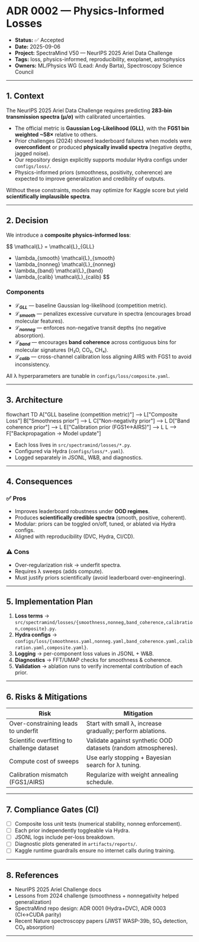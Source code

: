 # ADR 0002 — Physics-Informed Losses

* **Status:** ✅ Accepted
* **Date:** 2025-09-06
* **Project:** SpectraMind V50 — NeurIPS 2025 Ariel Data Challenge
* **Tags:** loss, physics-informed, reproducibility, exoplanet, astrophysics
* **Owners:** ML/Physics WG (Lead: Andy Barta), Spectroscopy Science Council

---

## 1. Context

The NeurIPS 2025 Ariel Data Challenge requires predicting **283-bin transmission spectra (μ/σ)** with calibrated uncertainties.

* The official metric is **Gaussian Log-Likelihood (GLL)**, with the **FGS1 bin weighted \~58×** relative to others.
* Prior challenges (2024) showed leaderboard failures when models were **overconfident** or produced **physically invalid spectra** (negative depths, jagged noise).
* Our repository design explicitly supports modular Hydra configs under `configs/loss/`.
* Physics-informed priors (smoothness, positivity, coherence) are expected to improve generalization and credibility of outputs.

Without these constraints, models may optimize for Kaggle score but yield **scientifically implausible spectra**.

---

## 2. Decision

We introduce a **composite physics-informed loss**:

$$
\mathcal{L} = \mathcal{L}_{GLL}
+ \lambda_{smooth} \mathcal{L}_{smooth}
+ \lambda_{nonneg} \mathcal{L}_{nonneg}
+ \lambda_{band} \mathcal{L}_{band}
+ \lambda_{calib} \mathcal{L}_{calib}
$$

### Components

* **$\mathcal{L}_{GLL}$** — baseline Gaussian log-likelihood (competition metric).
* **$\mathcal{L}_{smooth}$** — penalizes excessive curvature in spectra (encourages broad molecular features).
* **$\mathcal{L}_{nonneg}$** — enforces non-negative transit depths (no negative absorption).
* **$\mathcal{L}_{band}$** — encourages **band coherence** across contiguous bins for molecular signatures (H₂O, CO₂, CH₄).
* **$\mathcal{L}_{calib}$** — cross-channel calibration loss aligning AIRS with FGS1 to avoid inconsistency.

All λ hyperparameters are tunable in `configs/loss/composite.yaml`.

---

## 3. Architecture


flowchart TD
  A["GLL baseline (competition metric)"] --> L["Composite Loss"]
  B["Smoothness prior"] --> L
  C["Non-negativity prior"] --> L
  D["Band coherence prior"] --> L
  E["Calibration prior (FGS1<->AIRS)"] --> L
  L --> F["Backpropagation → Model update"]



* Each loss lives in `src/spectramind/losses/*.py`.
* Configured via Hydra (`configs/loss/*.yaml`).
* Logged separately in JSONL, W\&B, and diagnostics.

---

## 4. Consequences

### ✅ Pros

* Improves leaderboard robustness under **OOD regimes**.
* Produces **scientifically credible spectra** (smooth, positive, coherent).
* Modular: priors can be toggled on/off, tuned, or ablated via Hydra configs.
* Aligned with reproducibility (DVC, Hydra, CI/CD).

### ⚠️ Cons

* Over-regularization risk → underfit spectra.
* Requires λ sweeps (adds compute).
* Must justify priors scientifically (avoid leaderboard over-engineering).

---

## 5. Implementation Plan

1. **Loss terms** → `src/spectramind/losses/{smoothness,nonneg,band_coherence,calibration,composite}.py`.
2. **Hydra configs** → `configs/loss/{smoothness.yaml,nonneg.yaml,band_coherence.yaml,calibration.yaml,composite.yaml}`.
3. **Logging** → per-component loss values in JSONL + W\&B.
4. **Diagnostics** → FFT/UMAP checks for smoothness & coherence.
5. **Validation** → ablation runs to verify incremental contribution of each prior.

---

## 6. Risks & Mitigations

| Risk                                        | Mitigation                                                    |
| ------------------------------------------- | ------------------------------------------------------------- |
| Over-constraining leads to underfit         | Start with small λ, increase gradually; perform ablations.    |
| Scientific overfitting to challenge dataset | Validate against synthetic OOD datasets (random atmospheres). |
| Compute cost of sweeps                      | Use early stopping + Bayesian search for λ tuning.            |
| Calibration mismatch (FGS1/AIRS)            | Regularize with weight annealing schedule.                    |

---

## 7. Compliance Gates (CI)

* [ ] Composite loss unit tests (numerical stability, nonneg enforcement).
* [ ] Each prior independently toggleable via Hydra.
* [ ] JSONL logs include per-loss breakdown.
* [ ] Diagnostic plots generated in `artifacts/reports/`.
* [ ] Kaggle runtime guardrails ensure no internet calls during training.

---

## 8. References

* NeurIPS 2025 Ariel Challenge docs
* Lessons from 2024 challenge (smoothness + nonnegativity helped generalization)
* SpectraMind repo design: ADR 0001 (Hydra+DVC), ADR 0003 (CI↔CUDA parity)
* Recent Nature spectroscopy papers (JWST WASP-39b, SO₂ detection, CO₂ absorption)

---
